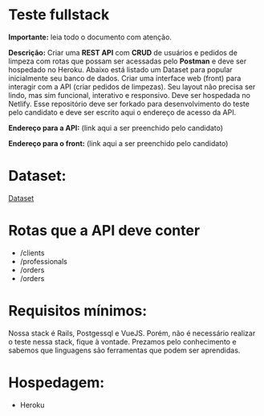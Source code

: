 # Teste fullstack

**Importante:** leia todo o documento com atenção.

**Descrição:**
Criar uma **REST API** com **CRUD** de usuários e pedidos de limpeza com rotas que possam ser acessadas pelo **Postman** e deve ser hospedado no Heroku. 
Abaixo está listado um Dataset para popular inicialmente seu banco de dados. 
Criar uma interface web (front) para interagir com a API (criar pedidos de limpezas). 
Seu layout não precisa ser lindo, mas sim funcional, interativo e responsivo. Deve ser hospedada no Netlify.
Esse repositório deve ser forkado para desenvolvimento do teste pelo candidato e deve ser escrito aqui o endereço de acesso da API.


**Endereço para a API:**
    (link aqui a ser preenchido pelo candidato)


**Endereço para o front:**
    (link aqui a ser preenchido pelo candidato)

# Dataset:
[Dataset](http://)
        
# Rotas que a API deve conter

* /clients
* /professionals
* /orders
* /orders

# Requisitos mínimos:

Nossa stack é Rails, Postgessql e VueJS. Porém, não é necessário realizar o teste nessa stack, fique à vontade. 
Prezamos pelo conhecimento e sabemos que linguagens são ferramentas que podem ser aprendidas.

# Hospedagem:
* Heroku